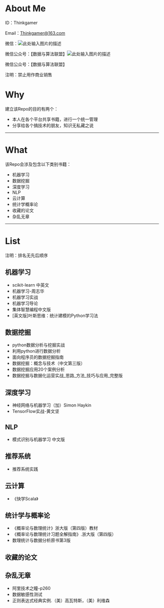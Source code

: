 # About Me
ID：Thinkgamer

Email：Thinkgamer@163.com

微信：![此处输入图片的描述](https://raw.githubusercontent.com/Thinkgamer/books/master/10%E3%80%81Picture/ThinkgamerWechat.png)

微信公众号：【数据与算法联盟】![此处输入图片的描述](https://raw.githubusercontent.com/Thinkgamer/books/master/10%E3%80%81Picture/%E5%85%AC%E4%BC%97%E5%8F%B7.jpg)

微信公众号：【数据与算法联盟】

注明：禁止用作商业销售

# Why
建立该Repo的目的有两个：

- 本人在各个平台共享书籍，进行一个统一管理
- 分享给各个搞技术的朋友，知识无私藏之说

----

# What
该Repo会涉及包含以下类别书籍：

- 机器学习
- 数据挖掘
- 深度学习
- NLP
- 云计算
- 统计学概率论
- 收藏的论文
- 杂乱无章

----

# List
注明：排名无先后顺序

## 机器学习
- scikit-learn 中英文
- 机器学习-周志华
- 机器学习实战
- 机器学习导论
- 集体智慧编程中文版
- [英文版]叶斯思维：统计建模的Python学习法


## 数据挖掘
- python数据分析与挖掘实战
- 利用python进行数据分析
- 面向程序员的数据挖掘指南
- 数据挖掘：概念与技术（中文第三版）
- 数据挖掘应用20个案例分析
- 数据挖掘与数据化运营实战_思路_方法_技巧与应用_完整版

## 深度学习
- 神经网络与机器学习（加）Simon Haykin
- TensorFlow实战-黄文坚


## NLP
- 模式识别与机器学习 中文版

## 推荐系统
- 推荐系统实践

## 云计算
- 《快学Scala》

## 统计学与概率论
- 《概率论与数理统计》浙大版（第四版）教材
- 《概率论与数理统计习题全解指南》.浙大版（第四版）
- 数理统计与数据分析原书第3版

## 收藏的论文

## 杂乱无章
- 阿里技术之瞳-p260
- 数据敏感性测试
- 正则表达式经典实例.（美）高瓦特斯，（美）利维森
